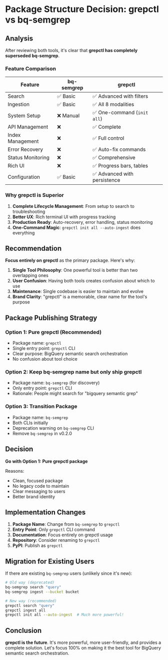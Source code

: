 # Package Structure Decision: grepctl vs bq-semgrep

## Analysis

After reviewing both tools, it's clear that **grepctl has completely superseded bq-semgrep**.

### Feature Comparison

| Feature | bq-semgrep | grepctl |
|---------|------------|---------|
| Search | ✅ Basic | ✅ Advanced with filters |
| Ingestion | ✅ Basic | ✅ All 8 modalities |
| System Setup | ❌ Manual | ✅ One-command (`init all`) |
| API Management | ❌ | ✅ Complete |
| Index Management | ❌ | ✅ Full control |
| Error Recovery | ❌ | ✅ Auto-fix commands |
| Status Monitoring | ❌ | ✅ Comprehensive |
| Rich UI | ❌ | ✅ Progress bars, tables |
| Configuration | ✅ Basic | ✅ Advanced with persistence |

### Why grepctl is Superior

1. **Complete Lifecycle Management**: From setup to search to troubleshooting
2. **Better UX**: Rich terminal UI with progress tracking
3. **Production Ready**: Auto-recovery, error handling, status monitoring
4. **One-Command Magic**: `grepctl init all --auto-ingest` does everything

## Recommendation

**Focus entirely on grepctl** as the primary package. Here's why:

1. **Single Tool Philosophy**: One powerful tool is better than two overlapping ones
2. **User Confusion**: Having both tools creates confusion about which to use
3. **Maintenance**: Single codebase is easier to maintain and evolve
4. **Brand Clarity**: "grepctl" is a memorable, clear name for the tool's purpose

## Package Publishing Strategy

### Option 1: Pure grepctl (Recommended)
- Package name: `grepctl`
- Single entry point: `grepctl` CLI
- Clear purpose: BigQuery semantic search orchestration
- No confusion about tool choice

### Option 2: Keep bq-semgrep name but only ship grepctl
- Package name: `bq-semgrep` (for discovery)
- Only entry point: `grepctl` CLI
- Rationale: People might search for "bigquery semantic grep"

### Option 3: Transition Package
- Package name: `bq-semgrep`
- Both CLIs initially
- Deprecation warning on `bq-semgrep` CLI
- Remove `bq-semgrep` in v0.2.0

## Decision

**Go with Option 1: Pure grepctl package**

Reasons:
- Clean, focused package
- No legacy code to maintain
- Clear messaging to users
- Better brand identity

## Implementation Changes

1. **Package Name**: Change from `bq-semgrep` to `grepctl`
2. **Entry Point**: Only `grepctl` CLI command
3. **Documentation**: Focus entirely on grepctl usage
4. **Repository**: Consider renaming to `grepctl`
5. **PyPI**: Publish as `grepctl`

## Migration for Existing Users

If there are existing `bq-semgrep` users (unlikely since it's new):

```bash
# Old way (deprecated)
bq-semgrep search "query"
bq-semgrep ingest --bucket bucket

# New way (recommended)
grepctl search "query"
grepctl ingest all
grepctl init all --auto-ingest  # Much more powerful!
```

## Conclusion

**grepctl is the future**. It's more powerful, more user-friendly, and provides a complete solution. Let's focus 100% on making it the best tool for BigQuery semantic search orchestration.
